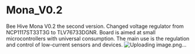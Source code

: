 # Mona_V0.2

Bee Hive Mona V0.2 the second version.
Changed voltage regulator from NCP1117ST33T3G to TLV76733DGNR.
Board is aimed at small microcontrollers with universal consumption. The main use is the regulation and control of low-current sensors and devices.
![Uploading image.png…]()
